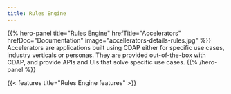```yaml
---
title: Rules Engine
---
```


{{% hero-panel title="Rules Engine" hrefTitle="Accelerators" hrefDoc="Documentation" image="accellerators-details-rules.jpg" %}}
Accelerators are applications built using CDAP either for specific use cases, industry verticals or personas.
They are provided out-of-the-box with CDAP, and provide APIs and UIs that solve specific use cases.
{{% /hero-panel %}}

{{< features title="Rules Engine features" >}}
